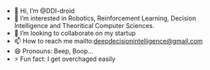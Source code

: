- 👋 Hi, I’m @DDI-droid
- 👀 I’m interested in Robotics, Reinforcement Learning, Decision Intelligence and Theoritical Computer Sciences.
- 💞️ I’m looking to collaborate on my startup
- 📫 How to reach me mailto:deepdecisionintelligence@gmail.com
- 😄 Pronouns: Beep, Boop...
- ⚡ Fun fact: I get overchaged easily

<!---
DDI-droid/DDI-droid is a ✨ special ✨ repository because its `README.md` (this file) appears on your GitHub profile.
You can click the Preview link to take a look at your changes.
--->

